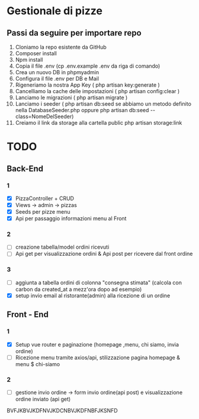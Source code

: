 # Gestionale di pizze

## Passi da seguire per importare repo
1. Cloniamo la repo esistente da GitHub
2. Composer install
3. Npm install
4. Copia il file .env (cp .env.example .env da riga di comando)
5. Crea un nuovo DB in phpmyadmin
6. Configura il file .env per DB e Mail
7. Rigeneriamo la nostra App Key ( php artisan key:generate )
8. Cancelliamo la cache delle impostazioni ( php artisan config:clear )
9. Lanciamo le migrazioni ( php artisan migrate )
10. Lanciamo i seeder ( php artisan db:seed se abbiamo un metodo definito nella
DatabaseSeeder.php oppure php artisan db:seed --class=NomeDelSeeder)
11. Creiamo il link da storage alla cartella public php artisan storage:link

# TODO

## Back-End
### 1
- [x] PizzaController + CRUD
- [x] Views -> admin -> pizzas
- [X] Seeds per pizze menu
- [X] Api per passaggio informazioni menu al Front

### 2
- [ ] creazione tabella/model ordini ricevuti
- [ ] Api get per visualizzazione ordini & Api post per ricevere dal front ordine

### 3
- [ ] aggiunta a tabella ordini di colonna "consegna stimata" (calcola con carbon da created_at a mezz'ora dopo ad esempio)
- [x] setup invio email al ristorante(admin) alla ricezione di un ordine

## Front - End

### 1
- [x] Setup vue router e paginazione (homepage ,menu, chi siamo, invia ordine)
- [ ] Ricezione menu tramite axios/api, stilizzazione pagina homepage & menu $ chi-siamo

### 2
- [ ] gestione invio ordine -> form invio ordine(api post) e visualizzazione ordine inviato (api get)

BVFJKBVJKDFNVJKDCNBVJKDFNBFJKSNFD
